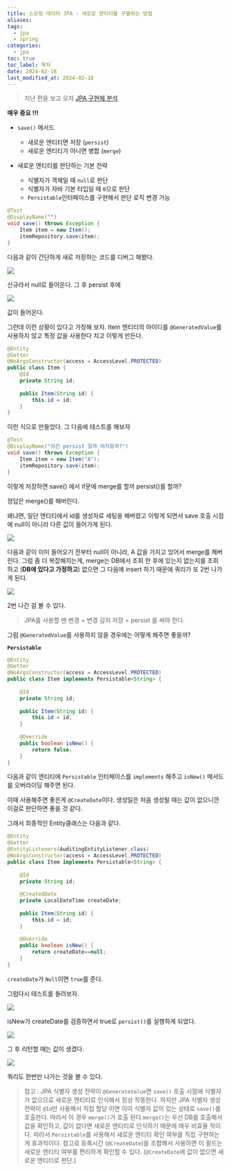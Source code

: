 ```yaml
---
title: 스프링 데이터 JPA - 새로운 엔티티를 구별하는 방법
aliases: 
tags:
  - jpa
  - spring
categories:
  - jpa
toc: true
toc_label: 목차
date: 2024-02-18
last_modified_at: 2024-02-18
---
```

> 지난 편을 보고 오자  [JPA 구현체 분석](https://iamminseongkim.github.io/%EC%8A%A4%ED%94%84%EB%A7%81-%EB%8D%B0%EC%9D%B4%ED%84%B0-JPA-JPA-%EA%B5%AC%ED%98%84%EC%B2%B4-%EB%B6%84%EC%84%9D/)

**매우 중요 !!!**
- `save()` 메서드
	- 새로운 엔티티면 저장 (`persist`)
	- 새로운 엔티티가 아니면 병합 (`merge`)

- 새로운 엔티티를 판단하는 기본 전략
	- 식별자가 객체일 때 `null`로 판단
	- 식별자가 자바 기본 타입일 때 `0`으로 판단
	- `Persistable`인터페이스를 구현해서 판단 로직 변경 가능

```java
@Test  
@DisplayName("")  
void save() throws Exception {  
    Item item = new Item();  
    itemRepository.save(item);  
}
```
다음과 같이 간단하게 새로 저장하는 코드를 디버그 해봤다.

![](https://i.imgur.com/OkoraDb.png)

신규라서 null로 들어온다.
그 후 persist 후에 

![](https://i.imgur.com/FQ06F4R.png)

값이 들어온다.

그런데 이런 상황이 있다고 가정해 보자.
Item 엔티티의 아이디를 `@GeneratedValue`를 사용하지 않고 특정 값을 사용한다 치고 이렇게 만든다.

```java
@Entity  
@Getter  
@NoArgsConstructor(access = AccessLevel.PROTECTED)  
public class Item {  
    @Id  
    private String id;   
    
    public Item(String id) {  
        this.id = id;  
    }  
}
```
이런 식으로 만들었다. 그 다음에 테스트를 해보자

```java
@Test  
@DisplayName("이건 persist 일까 머지일까?")  
void save() throws Exception {  
    Item item = new Item("A");  
    itemRepository.save(item);  
}
```
이렇게 저장하면 save() 에서 if문에 merge를 할까 persist()를 할까?

정답은 merge()를 해버린다.

왜냐면, 일단 엔티티에서 id를 생성자로 세팅을 해버렸고 이렇게 되면서 save 호출 시점에 null이 아니라 다른 값이 들어가게 된다.

![](https://i.imgur.com/N9I1hIg.png)

다음과 같이 이미 들어오기 전부터 null이 아니라, A 값을 가지고 있어서 merge를 해버린다.
그럼 좀 더 복잡해지는게, merge는 DB에서 조회 한 후에 있는지 없는지를 조회 하고 (**DB에 있다고 가정하고**)
없으면 그 다음에 insert 하기 때문에 쿼리가 또 2번 나가게 된다.

![](https://i.imgur.com/po0hWdF.png)

2번 나간 걸 볼 수 있다.

> JPA를 사용할 땐 변경 = 변경 감지  저장 = persist 를 써야 한다.

그럼 `@GeneratedValue`를 사용하지 않을 경우에는 어떻게 해주면 좋을까?

**`Persistable`** 

```java
@Entity  
@Getter  
@NoArgsConstructor(access = AccessLevel.PROTECTED)  
public class Item implements Persistable<String> {  
  
    @Id  
    private String id;  
  
    public Item(String id) {  
        this.id = id;  
    }  
  
    @Override  
    public boolean isNew() {  
        return false;  
    }  
}
```
다음과 같이 엔티티에 `Persistable` 인터페이스를 `implements` 해주고 `isNew()` 메서드를 오버라이딩 해주면 된다.

이때 사용해주면 좋은게 `@CreateDate`이다. 생성일은 처음 생성될 때는 값이 없으니깐 이걸로 판단하면 좋을 것 같다.

그래서 최종적인 Entity클래스는 다음과 같다.

```java
@Entity  
@Getter  
@EntityListeners(AuditingEntityListener.class)  
@NoArgsConstructor(access = AccessLevel.PROTECTED)  
public class Item implements Persistable<String> {  
  
    @Id  
    private String id;  
  
    @CreatedDate  
    private LocalDateTime createDate;  
  
    public Item(String id) {  
        this.id = id;  
    }  
  
    @Override  
    public boolean isNew() {  
        return createDate==null;  
    }  
}
```
`createDate`가 `Null`이면 `true`를 준다.

그럼다시 테스트를 돌려보자.

![](https://i.imgur.com/jsaCDkc.png)

isNew가 createDate를 검증하면서 true로 `persist()`를 실행하게 되었다.

![](https://i.imgur.com/lOEzf4r.png)

그 후 리턴할 때는 값이 생겼다.

![](https://i.imgur.com/pL6dMeg.png)

쿼리도 한번만 나가는 것을 볼 수 있다.

> 참고 : JPA 식별자 생성 전략이 `@GenerateValue`면 `save()` 호출 시점에 식별자가 없으므로 새로운 엔티티로 인식해서 정상 작동한다. 하지만 JPA 식별자 생성 전략이 `@Id`만 사용해서 직접 할당 이면 이미 식별자 값이 있는 상태로 `save()`를 호출한다. 따라서 이 경우 `merge()`가 호출 된다.`merge()`는 우선 DB를 호출해서 값을 확인하고, 값이 없다면 새로운 엔티티로 인식하기 때문에 매우 비효율 적이다. 따라서 `Persistable`를 사용해서 새로운 엔티티 확인 여부를 직접 구현하는게 효과적이다.
> 참고로 등록시간 (`@CreateDate`)을 조합해서 사용하면 이 필드는 새로운 엔티티 여부를 편리하게 확인할 수 있다.
> (`@CreateDate`에 값이 없으면 새로운 엔티티로 판단.)


